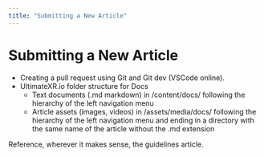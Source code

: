```yaml
---
title: "Submitting a New Article"
---
```


# Submitting a New Article

- Creating a pull request using Git and Git dev (VSCode online).
- UltimateXR.io folder structure for Docs
  - Text documents (.md markdown) in /content/docs/ following the hierarchy of the left navigation menu
  - Article assets (images, videos) in /assets/media/docs/ following the hierarchy of the left navigation menu and ending in a directory with the same name of the article without the .md extension
 
Reference, wherever it makes sense, the guidelines article.

